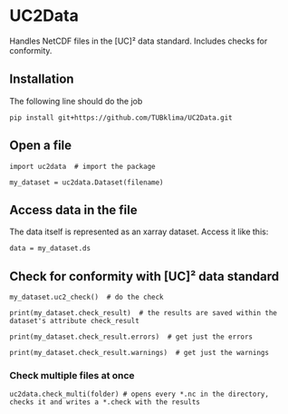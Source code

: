 # UC2Data
Handles NetCDF files in the [UC]² data standard. Includes checks for conformity.

## Installation

The following line should do the job

`pip install git+https://github.com/TUBklima/UC2Data.git`

## Open a file

`import uc2data  # import the package`

`my_dataset = uc2data.Dataset(filename)`

## Access data in the file

The data itself is represented as an xarray dataset. Access it like this:

`data = my_dataset.ds`

## Check for conformity with [UC]² data standard

`my_dataset.uc2_check()  # do the check`

`print(my_dataset.check_result)  # the results are saved within the dataset's attribute check_result`

`print(my_dataset.check_result.errors)  # get just the errors`

`print(my_dataset.check_result.warnings)  # get just the warnings`

### Check multiple files at once

`uc2data.check_multi(folder) # opens every *.nc in the directory, checks it and writes a *.check with the results`
